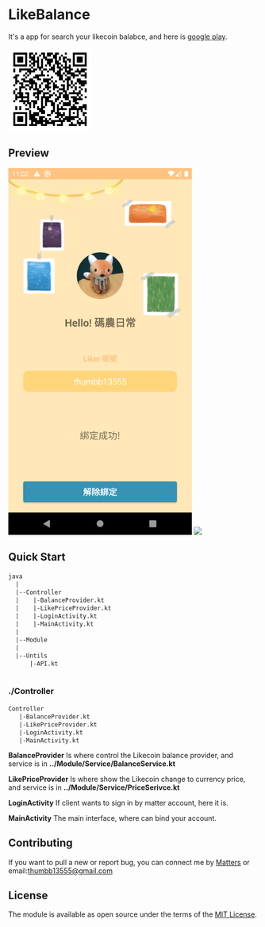 # LikeBalance

It's a app for search your likecoin balabce, and here is [google play](https://play.google.com/store/apps/details?id=com.noahliu.likebalance).

![](https://github.com/thumbb13555/LikeBalance/blob/master/dfb576de-6ee3-43e6-bc80-17da46e33012.png)

## Preview

![](https://github.com/thumbb13555/LikeBalance/blob/master/MainUI.png)
![](https://github.com/thumbb13555/LikeBalance/blob/master/show.gif)

## Quick Start
```
java
  |
  |--Controller
  |    |-BalanceProvider.kt
  |    |-LikePriceProvider.kt
  |    |-LoginActivity.kt
  |    |-MainActivity.kt
  |
  |--Module
  |
  |--Untils
      |-API.kt
  
```
### ./Controller

```
Controller
   |-BalanceProvider.kt
   |-LikePriceProvider.kt
   |-LoginActivity.kt
   |-MainActivity.kt
```

**BalanceProvider** Is where control the Likecoin balance provider, and service is in **../Module/Service/BalanceService.kt**

**LikePriceProvider** Is where show the Likecoin change to currency price, and service is in **../Module/Service/PriceSerivce.kt**

**LoginActivity** If client wants to sign in by matter account, here it is.

**MainActivity** The main interface, where can bind your account.

## Contributing

If you want to pull a new or report bug, you can connect me by [Matters](https://matters.news/@thumbb13555) or email:[thumbb13555@gmail.com](thumbb13555@gmail.com)


## License
The module is available as open source under the terms of the [MIT License](https://opensource.org/licenses/MIT).

